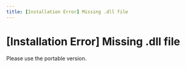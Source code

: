 ```yaml
---
title: [Installation Error] Missing .dll file
---
```


# [Installation Error] Missing .dll file
Please use the portable version.